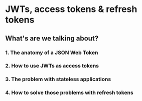 # JWTs, access tokens & refresh tokens

## What's are we talking about?

### 1. The anatomy of a JSON Web Token

### 2. How to use JWTs as access tokens

### 3. The problem with stateless applications

### 4. How to solve those problems with refresh tokens


